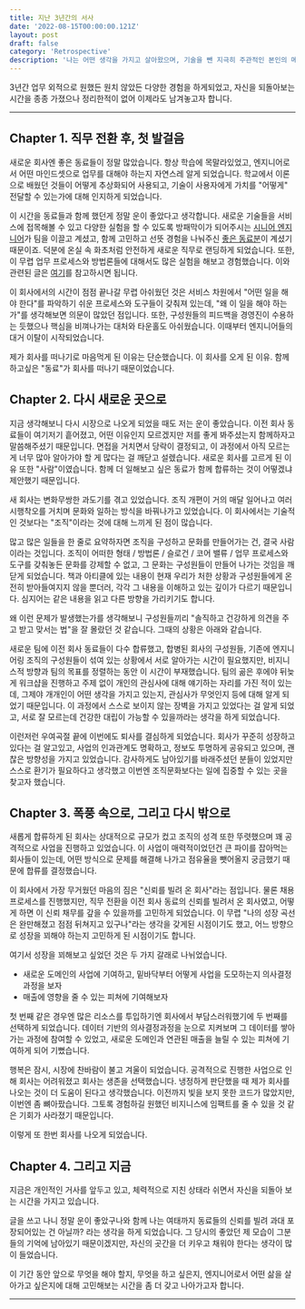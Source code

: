 ```yaml
---
title: 지난 3년간의 서사
date: '2022-08-15T00:00:00.121Z'
layout: post
draft: false
category: 'Retrospective'
description: '나는 어떤 생각을 가지고 살아왔으며, 기술을 뺀 지극히 주관적인 본인의 메타인지'
---
```


3년간 업무 외적으로 원했든 원치 않았든 다양한 경험을 하게되었고, 자신을 되돌아보는 시간을 종종 가졌으나 정리한적이 없어 이제라도 남겨놓고자 합니다.

---

## Chapter 1. 직무 전환 후, 첫 발걸음

새로운 회사엔 좋은 동료들이 정말 많았습니다. 항상 학습에 목말라있었고, 엔지니어로서 어떤 마인드셋으로 업무를 대해야 하는지 자연스레 알게 되었습니다.
학교에서 이론으로 배웠던 것들이 어떻게 추상화되어 사용되고, 기술이 사용자에게 가치를 "어떻게" 전달할 수 있는가에 대해 인지하게 되었습니다.

이 시간을 동료들과 함께 했던게 정말 운이 좋았다고 생각합니다. 새로운 기술들을 서비스에 접목해볼 수 있고 다양한 실험을 할 수 있도록 방패막이가 되어주시는 [시니어 엔지니어](https://blog.roto.codes)가 팀을 이끌고 계셨고, 함께 고민하고 선뜻 경험을 나눠주신 [좋은 동료분](https://wiki.lucashan.space)이 계셨기 때문이죠. 덕분에 온실 속 화초처럼 안전하게 새로운 직무로 랜딩하게 되었습니다.
또한, 이 무렵 업무 프로세스와 방법론들에 대해서도 많은 실험을 해보고 경험했습니다. 이와 관련된 글은 [여기](/posts/scrum-experience)를 참고하시면 됩니다.

이 회사에서의 시간이 점점 끝나갈 무렵 아쉬웠던 것은 서비스 차원에서 "어떤 일을 해야 한다"를 파악하기 쉬운 프로세스와 도구들이 갖춰져 있는데, "왜 이 일을 해야 하는가"를 생각해보면 의문이 많았던 점입니다. 또한, 구성원들의 피드백을 경영진이 수용하는 듯했으나 핵심을 비껴나가는 대처와 타운홀도 아쉬웠습니다. 이때부터 엔지니어들의 대거 이탈이 시작되었습니다.

제가 회사를 떠나기로 마음먹게 된 이유는 단순했습니다. 이 회사를 오게 된 이유. 함께 하고싶은 "동료"가 회사를 떠나기 때문이었습니다.

## Chapter 2. 다시 새로운 곳으로

지금 생각해보니 다시 시장으로 나오게 되었을 때도 저는 운이 좋았습니다. 이전 회사 동료들이 여기저기 흩어졌고, 어떤 이유인지 모르겠지만 저를 좋게 봐주셨는지 함께하자고 말씀해주셨기 때문입니다. 면접을 거치면서 당락이 결정되고, 이 과정에서 아직 모르는게 너무 많아 알아가야 할 게 많다는 걸 깨닫고 설렜습니다. 새로운 회사를 고르게 된 이유 또한 "사람"이였습니다. 함께 더 일해보고 싶은 동료가 함께 합류하는 것이 어떻겠냐 제안했기 때문입니다.

새 회사는 변화무쌍한 과도기를 겪고 있었습니다. 조직 개편이 거의 매달 일어나고 여러 시행착오를 거치며 문화와 일하는 방식을 바꿔나가고 있었습니다. 이 회사에서는 기술적인 것보다는 "조직"이라는 것에 대해 느끼게 된 점이 많습니다.

많고 많은 일들을 한 줄로 요약하자면 조직을 구성하고 문화를 만들어가는 건, 결국 사람이라는 것입니다. 조직이 어떠한 형태 / 방법론 / 슬로건 / 코어 밸류 / 업무 프로세스와 도구를 갖춰놓든 문화를 강제할 수 없고, 그 문화는 구성원들이 만들어 나가는 것임을 깨닫게 되었습니다. 책과 아티클에 있는 내용이 현재 우리가 처한 상황과 구성원들에게 온전히 받아들여지지 않을 뿐더러, 각각 그 내용을 이해하고 있는 깊이가 다르기 때문입니다. 심지어는 같은 내용을 읽고 다른 방향을 가리키기도 합니다.

왜 이런 문제가 발생했는가를 생각해보니 구성원들끼리 "솔직하고 건강하게 의견을 주고 받고 맞서는 법"을 잘 몰랐던 것 같습니다. 그때의 상황은 아래와 같습니다.

새로운 팀에 이전 회사 동료들이 다수 합류했고, 합병된 회사의 구성원들, 기존에 엔지니어링 조직의 구성원들이 섞여 있는 상황에서 서로 알아가는 시간이 필요했지만, 비지니스적 방향과 팀의 목표를 정렬하는 동안 이 시간이 부재했습니다. 팀의 곪은 후에야 뒤늦게 워크샵을 진행하고 주제 없이 개인의 관심사에 대해 얘기하는 자리를 가진 적이 있는데, 그제야 개개인이 어떤 생각을 가지고 있는지, 관심사가 무엇인지 등에 대해 알게 되었기 때문입니다. 이 과정에서 스스로 보이지 않는 장벽을 가지고 있었다는 걸 알게 되었고, 서로 잘 모르는데 건강한 대립이 가능할 수 있을까라는 생각을 하게 되었습니다.

이런저런 우여곡절 끝에 이번에도 퇴사를 결심하게 되었습니다. 회사가 꾸준히 성장하고 있다는 걸 알고있고, 사업의 인과관계도 명확하고, 정보도 투명하게 공유되고 있으며, 괜찮은 방향성을 가지고 있었습니다. 감사하게도 남아있기를 바래주셨던 분들이 있었지만 스스로 환기가 필요하다고 생각했고 이번엔 조직문화보다는 일에 집중할 수 있는 곳을 찾고자 했습니다.

## Chapter 3. 폭풍 속으로, 그리고 다시 밖으로

새롭게 합류하게 된 회사는 상대적으로 규모가 컸고 조직의 성격 또한 뚜렷했으며 꽤 공격적으로 사업을 진행하고 있었습니다. 이 사업이 매력적이었던건 큰 파이를 잡아먹는 회사들이 있는데, 어떤 방식으로 문제를 해결해 나가고 점유율을 뺏어올지 궁금했기 때문에 합류를 결정했습니다.

이 회사에서 가장 무거웠던 마음의 짐은 "신뢰를 빌려 온 회사"라는 점입니다. 물론 채용 프로세스를 진행했지만, 직무 전환을 이전 회사 동료의 신뢰를 빌려서 온 회사였고,
어떻게 하면 이 신뢰 채무를 갚을 수 있을까를 고민하게 되었습니다.
이 무렵 "나의 성장 곡선은 완만해졌고 점점 뒤쳐지고 있구나"라는 생각을 갖게된 시점이기도 했고, 어느 방향으로 성장을 꾀해야 하는지 고민하게 된 시점이기도 합니다.

여기서 성장을 꾀해보고 싶었던 것은 두 가지 갈래로 나뉘었습니다.

- 새로운 도메인의 사업에 기여하고, 밑바닥부터 어떻게 사업을 도모하는지 의사결정과정을 보자
- 매출에 영향을 줄 수 있는 피쳐에 기여해보자

첫 번째 같은 경우엔 많은 리소스를 투입하기엔 회사에서 부담스러워했기에 두 번째를 선택하게 되었습니다.
데이터 기반의 의사결정과정을 눈으로 지켜보며 그 데이터를 쌓아가는 과정에 참여할 수 있었고, 새로운 도메인과 연관된 매출을 늘릴 수 있는 피쳐에 기여하게 되어 기뻤습니다.

행복은 잠시, 시장에 찬바람이 불고 겨울이 되었습니다. 공격적으로 진행한 사업으로 인해 회사는 어려워졌고 회사는 생존을 선택했습니다. 냉정하게 판단했을 때 제가 회사를 나오는 것이 더 도움이 된다고 생각했습니다.
이전까지 빛을 보지 못한 코드가 많았지만, 이번엔 좀 뼈아팠습니다. 그토록 경험하길 원했던 비지니스에 임팩트를 줄 수 있을 것 같은 기회가 사라졌기 때문입니다.

이렇게 또 한번 회사를 나오게 되었습니다.

## Chapter 4. 그리고 지금

지금은 개인적인 거사를 앞두고 있고, 체력적으로 지친 상태라 쉬면서 자신을 되돌아 보는 시간을 가지고 있습니다.

글을 쓰고 나니 정말 운이 좋았구나와 함께 나는 여태까지 동료들의 신뢰를 빌려 과대 포장되어있는 건 아닐까? 라는 생각을 하게 되었습니다.
그 당시의 좋았던 제 모습이 그분들의 기억에 남아있기 때문이겠지만, 자신의 곳간을 더 키우고 채워야 한다는 생각이 많이 들었습니다.

이 기간 동안 앞으로 무엇을 해야 할지, 무엇을 하고 싶은지, 엔지니어로서 어떤 삶을 살아가고 싶은지에 대해 고민해보는 시간을 좀 더 갖고 나아가고자 합니다.

---
